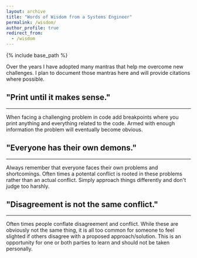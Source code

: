 ```yaml
---
layout: archive
title: "Words of Wisdom from a Systems Engineer"
permalink: /wisdom/
author_profile: true
redirect_from:
  - /wisdom
---
```


{% include base_path %}

Over the years I have adopted many mantras that help me overcome new challenges. I plan to document those mantras here and will provide citations where possible.

"Print until it makes sense."
---
---
When facing a challenging problem in code add breakpoints where you print anything and everything related to the code. Armed with enough information the problem will eventually become obvious.

"Everyone has their own demons."
---
---
Always remember that everyone faces their own problems and shortcomings. Often times a potental conflict is rooted in these problems rather than an actual conflict. Simply approach things differently and don't judge too harshly.

"Disagreement is not the same conflict."
---
---
Often times people conflate disagreement and conflict. While these are obviously not the same thing, it is all too common for someone to feel slighted if others disagree with a proposed approach/solution. This is an opportunity for one or both parties to learn and should not be taken personally.

